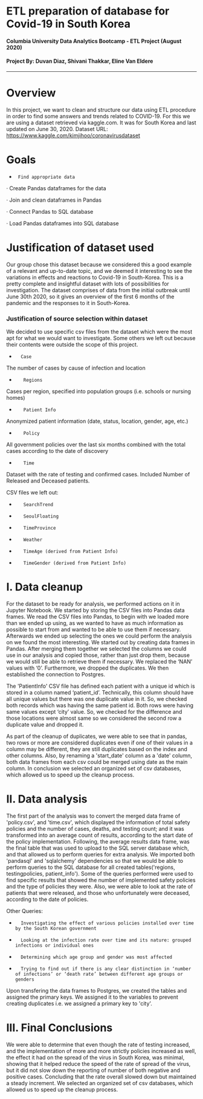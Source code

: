 # ETL preparation of database for Covid-19 in South Korea
#### Columbia University Data Analytics Bootcamp - ETL Project (August 2020) 
#### Project By: Duvan Diaz, Shivani Thakkar, Eline Van Eldere
-------------------------------------------------------------------------------


# Overview
In this project, we want to clean and structure our data using ETL procedure in order to find some answers and trends related to COVID-19.
For this we are using a dataset retrieved via kaggle.com. It was for South Korea and last updated on June 30, 2020.
Dataset URL: https://www.kaggle.com/kimjihoo/coronavirusdataset


# Goals
-      Find appropriate data

·       Create Pandas dataframes for the data

·       Join and clean dataframes in Pandas

·       Connect Pandas to SQL database

·       Load Pandas dataframes into SQL database


# Justification of dataset used
Our group chose this dataset because we considered this a good example of a relevant and up-to-date topic, and we deemed it interesting to see the variations in effects and reactions to Covid-19 in South-Korea. This is a pretty complete and insightful dataset with lots of possibilities for investigation.
The dataset comprises of data from the initial outbreak until June 30th 2020, so it gives an overview of the first 6 months of the pandemic and the responses to it in South-Korea.

### Justification of source selection within dataset
We decided to use specific csv files from the dataset which were the most apt for what we would want to investigate. Some others we left out because their contents were outside the scope of this project.
*       Case
The number of cases by cause of infection and location
*        Regions
Cases per region, specified into population groups (i.e. schools or nursing homes)
*        Patient Info
Anonymized patient information (date, status, location, gender, age, etc.)
*        Policy
All government policies over the last six months combined with the total cases according to the date of discovery
*        Time
Dataset with the rate of testing and confirmed cases. Included Number of Released and Deceased patients. 

CSV files we left out:
*        SearchTrend
*        SeoulFloating
*        TimeProvince
*        Weather
*        TimeAge (derived from Patient Info)
*        TimeGender (derived from Patient Info)


#    I.         Data cleanup
For the dataset to be ready for analysis, we performed actions on it in Jupyter Notebook. We started by storing the CSV files into Pandas data frames.
We read the CSV files into Pandas, to begin with we loaded more than we ended up using, as we wanted to have as much information as possible to start from and wanted to be able to use them if necessary. Afterwards we ended up selecting the ones we could perform the analysis on we found the most interesting.
We started out by creating data frames in Pandas. After merging them together we selected the columns we could use in our analysis and copied those, rather than just drop them, because we would still be able to retrieve them if necessary. We replaced the ‘NAN’ values with ‘0’. Furthermore, we dropped the duplicates. We then established the connection to Postgres.

The 'PatientInfo' CSV file has defined each patient with a unique id which is stored in a column named ‘patient_id’. Technically, this column should have all unique values but there was one duplicate value in it. So, we checked both records which was having the same patient id. Both rows were having same values except ‘city’ value. So, we checked for the difference and those locations were almost same so we considered  the second row a duplicate value and dropped it.

As part of the cleanup of duplicates, we were able to see that in pandas, two rows or more are considered duplicates even if one of their values in a column may be different, they are still duplicates based on the index and other columns.
Also, by renaming a 'start_date' column as a 'date' column, both data frames from each csv could be merged using date as the main column.
In conclusion we selected an organized set of csv databases, which allowed us to speed up the cleanup process.

#  II.         Data analysis

  The first part of the analysis was to convert the merged data frame of 'policy.csv', and 'time.csv', which displayed the information of total safety policies and the number of cases, deaths, and testing count; and it was transformed into an average count of results, according to the start date of the policy implementation. Following, the average results data frame, was the final table that was used to upload to the SQL server database which, and that allowed us to perform queries for extra analysis. We imported both 'pandasql' and 'sqlalchemy' dependencies so that we would be able to perform queries to the SQL database for all created tables('regions, testingpolicies, patient_info'). Some of the queries performed were used to find specific results that showed the number of implemented safety policies and the type of policies they were. Also, we were able to look at the rate of patients that were released, and those who unfortunately were deceased, according to the date of policies.
  
Other Queries:
-       Investigating the effect of various policies installed over time by the South Korean government
-       Looking at the infection rate over time and its nature: grouped infections or individual ones
-       Determining which age group and gender was most affected
-       Trying to find out if there is any clear distinction in ‘number of infections’ or ‘death rate’ between different age groups or genders

Upon transfering the data frames to Postgres, we created the tables and assigned the primary keys. We assigned it to the variables to prevent creating duplicates i.e. we assigned a primary key to 'city'.
  
        
# III.         Final Conclusions

We were able to determine that even though the rate of testing increased, and the implementation of more and more strictly policies increased as well, the effect it had on the spread of the virus in South Korea, was minimal, showing that it helped reduce the speed of the rate of spread of the virus, but it did not slow down the reporting of number of both negative and positive cases. Concluding that the rate overall slowed down but maintained a steady increment. We selected an organized set of csv databases, which allowed us to speed up the cleanup process.
